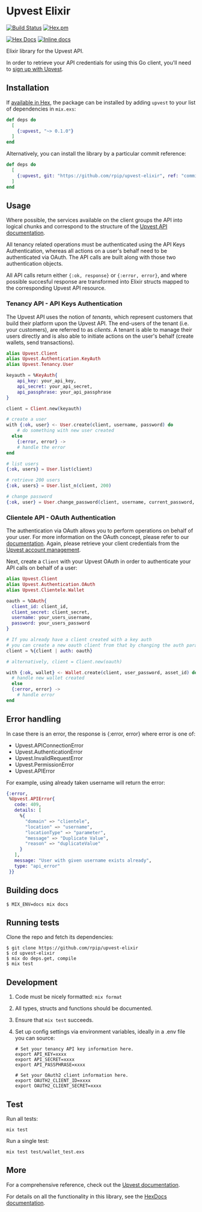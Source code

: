 # Upvest Elixir

[![Build Status](https://travis-ci.org/rpip/upvest-elixir.svg?branch=master)](https://travis-ci.org/rpip/upvest-elixir)
[![Hex.pm](https://img.shields.io/hexpm/v/upvest.svg?maxAge=2592000)](https://hex.pm/packages/upvest)

[![Hex Docs](https://img.shields.io/badge/hex-docs-9768d1.svg)](https://hexdocs.pm/upvest)
[![Inline docs](http://inch-ci.org/github/rpip/upvest-elixir.svg)](http://inch-ci.org/github/rpip/upvest-elixir)


Elixir library for the Upvest API.

In order to retrieve your API credentials for using this Go client, you'll need to [sign up with Upvest](https://login.upvest.co/sign-up).

## Installation

If [available in Hex](https://hex.pm/docs/publish), the package can be installed
by adding `upvest` to your list of dependencies in `mix.exs`:

```elixir
def deps do
  [
    {:upvest, "~> 0.1.0"}
  ]
end
```

Alternatively, you can install the library by a particular commit reference:

``` elixir
def deps do
  [
    {:upvest, git: "https://github.com/rpip/upvest-elixir", ref: "commit ref here"}
  ]
end
```

## Usage

Where possible, the services available on the client groups the API into logical chunks and correspond to the structure of the [Upvest API documentation](https://doc.upvest.co).

All tenancy related operations must be authenticated using the API Keys Authentication, whereas all actions on a user's behalf need to be authenticated via OAuth. The API calls are built along with those two authentication objects.

All API calls return either `{:ok, response}` or `{:error, error}`, and where possible succesful response are transformed into Elixir structs mapped to the corresponding Upvest API resource.

### Tenancy API - API Keys Authentication

The Upvest API uses the notion of _tenants_, which represent customers that build their platform upon the Upvest API. The end-users of the tenant (i.e. your customers), are referred to as _clients_. A tenant is able to manage their users directly and is also able to initiate actions on the user's behalf (create wallets, send transactions).

```elixir
alias Upvest.Client
alias Upvest.Authentication.KeyAuth
alias Upvest.Tenancy.User

keyauth = %KeyAuth{
    api_key: your_api_key,
    api_secret: your_api_secret,
    api_passphrase: your_api_passphrase
}

client = Client.new(keyauth)

# create a user
with {:ok, user} <- User.create(client, username, password) do
    # do something with new user created
  else
    {:error, error} ->
    # handle the error
end

# list users
{:ok, users} = User.list(client)

# retrieve 200 users
{:ok, users} = User.list_n(client, 200)

# change password
{:ok, user} = User.change_password(client, username, current_password, new_password)
```

### Clientele API - OAuth Authentication
The authentication via OAuth allows you to perform operations on behalf of your user.
For more information on the OAuth concept, please refer to our [documentation](https://doc.upvest.co/docs/oauth2-authentication).
Again, please retrieve your client credentials from the [Upvest account management](https://login.upvest.co/).

Next, create a `Client` with your Upvest OAuth  in order to authenticate your API calls on behalf of a user:

```elixir
alias Upvest.Client
alias Upvest.Authentication.OAuth
alias Upvest.Clientele.Wallet

oauth = %OAuth{
  client_id: client_id,
  client_secret: client_secret,
  username: your_users_username,
  password: your_users_password
}

# If you already have a client created with a key auth
# you can create a new oauth client from that by changing the auth param
client = %{client | auth: oauth}

# alternatively, client = Client.new(oauth)

with {:ok, wallet} <- Wallet.create(client, user_password, asset_id) do
  # handle new wallet created
  else
  {:error, error} ->
    # handle error
end
```

## Error handling

In case there is an error, the response is {:error, error} where error is one of:

* Upvest.APIConnectionError
* Upvest.AuthenticationError
* Upvest.InvalidRequestError
* Upvest.PermissionError
* Upvest.APIError

For example, using already taken username will return the error:

``` elixir
{:error,
 %Upvest.APIError{
   code: 409,
   details: [
     %{
       "domain" => "clientele",
       "location" => "username",
       "locationType" => "parameter",
       "message" => "Duplicate Value",
       "reason" => "duplicateValue"
     }
   ],
   message: "User with given username exists already",
   type: "api_error"
 }}
```

## Building docs

```
$ MIX_ENV=docs mix docs
```

## Running tests

Clone the repo and fetch its dependencies:

```
$ git clone https://github.com/rpip/upvest-elixir
$ cd upvest-elixir
$ mix do deps.get, compile
$ mix test
```
## Development

1. Code must be nicely formatted: `mix format`
2. All types, structs and functions should be documented.
3. Ensure that `mix test` succeeds.
4. Set up config settings via environment variables, ideally in a .env file you can source:

    ```shell
    # Set your tenancy API key information here.
    export API_KEY=xxxx
    export API_SECRET=xxxx
    export API_PASSPHRASE=xxxx

    # Set your OAuth2 client information here.
    export OAUTH2_CLIENT_ID=xxxx
    export OAUTH2_CLIENT_SECRET=xxxx
    ```

## Test

Run all tests:

    mix test

Run a single test:

    mix test test/wallet_test.exs

## More

For a comprehensive reference, check out the [Upvest documentation](https://doc.upvest.co).

For details on all the functionality in this library, see the [HexDocs documentation](https://hexdocs.pm/upvest).
